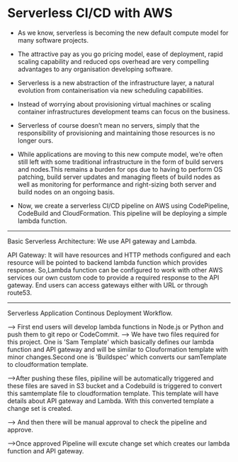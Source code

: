 # Serverless CI/CD with AWS

* As we know, serverless is becoming the new default compute model for many software projects.

* The attractive pay as you go pricing model, ease of deployment, rapid scaling capability and reduced ops overhead are very compelling advantages to any organisation developing software.

* Serverless is a new abstraction of the infrastructure layer, a natural evolution from containerisation via new scheduling capabilities.

* Instead of worrying about provisioning virtual machines or scaling container infrastructures development teams can focus on the business.

* Serverless of course doesn’t mean no servers, simply that the responsibility of provisioning and maintaining those resources is no longer ours.

* While applications are moving to this new compute model, we’re often still left with some traditional infrastructure in the form of build servers and nodes.This remains a burden for ops due to having to perform OS patching, build server updates and managing fleets of build nodes as well as monitoring for performance and right-sizing both server and build nodes on an ongoing basis.

* Now, we create a serverless CI/CD pipeline on AWS using CodePipeline, CodeBuild and CloudFormation. This pipeline will be deploying a simple lambda function.

---------------------------------
Basic Serverless Architecture:
We use API gateway and Lambda.

API Gateway: It will have resources and HTTP methods configured and each resource will be pointed to backend lambda function which provides response. So,Lambda function can be configured to work with other AWS services our own custom code to provide a required response to the API gateway. End users can access gateways either with URL or through route53.


--------------------------------------

Serverless Application Continous Deployment Workflow.

--> First end users will develop lambda functions in Node.js or Python and push them to git repo or CodeCommit.
--> We have two files required for this project. One is 'Sam Template' which basically defines our lambda function and API gateway and will be similar to Clouformation template with minor changes.Second one is 'Buildspec' which converts our samTemplate to cloudformation template.

-->After pushing these files, pipiline will be automatically triggered and these files are saved in S3 bucket and a Codebuild is triggered to convert this samtemplate file to cloudformation template. This template will have details about API gateway and Lambda. With this converted template a change set is created.

--> And then there will be manual approval to check the pipeline and approve.

-->Once approved Pipeline will excute change set which creates our lambda function and API gateway.
